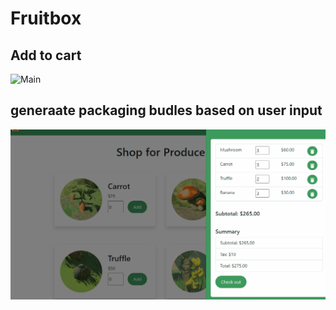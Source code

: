 # Fruitbox

## Add to cart
![Main](gifs/product.gif)



## generaate packaging budles based on user input
![Main](gifs/cart.gif)

